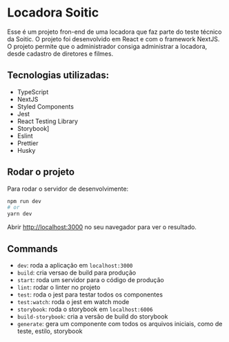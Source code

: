 # Locadora Soitic

Esse é um projeto fron-end de uma locadora que faz parte do teste técnico da Soitic. O projeto foi desenvolvido em React e com o framework NextJS. O projeto permite que o administrador consiga administrar a locadora, desde cadastro de diretores e filmes.

## Tecnologias utilizadas:

- TypeScript
- NextJS
- Styled Components
- Jest
- React Testing Library
- Storybook]
- Eslint
- Prettier
- Husky

## Rodar o projeto

Para rodar o servidor de desenvolvimente:

```bash
npm run dev
# or
yarn dev
```

Abrir [http://localhost:3000](http://localhost:3000) no seu navegador para ver o resultado.

## Commands

- `dev`: roda a aplicação em `localhost:3000`
- `build`: cria versao de build para produção
- `start`: roda um servidor para o código de produção
- `lint`: rodar o linter no projeto
- `test`: roda o jest para testar todos os componentes
- `test:watch`: roda o jest em watch mode
- `storybook`: roda o storybook em `localhost:6006`
- `build-storybook`: cria a versão de build do storybook
- `generate`: gera um componente com todos os arquivos iniciais, como de teste, estilo, storybook
